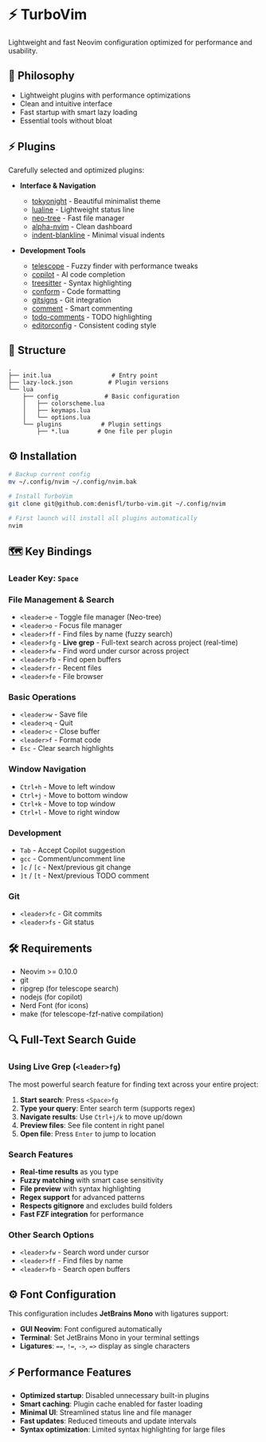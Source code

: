 # ⚡️ TurboVim

Lightweight and fast Neovim configuration optimized for performance and usability.

## 🎯 Philosophy

- Lightweight plugins with performance optimizations
- Clean and intuitive interface
- Fast startup with smart lazy loading
- Essential tools without bloat

## ⚡️ Plugins

Carefully selected and optimized plugins:

- **Interface & Navigation**
  - [tokyonight](https://github.com/folke/tokyonight.nvim) - Beautiful minimalist theme
  - [lualine](https://github.com/nvim-lualine/lualine.nvim) - Lightweight status line
  - [neo-tree](https://github.com/nvim-neo-tree/neo-tree.nvim) - Fast file manager
  - [alpha-nvim](https://github.com/goolord/alpha-nvim) - Clean dashboard
  - [indent-blankline](https://github.com/lukas-reineke/indent-blankline.nvim) - Minimal visual indents

- **Development Tools**
  - [telescope](https://github.com/nvim-telescope/telescope.nvim) - Fuzzy finder with performance tweaks
  - [copilot](https://github.com/github/copilot.vim) - AI code completion
  - [treesitter](https://github.com/nvim-treesitter/nvim-treesitter) - Syntax highlighting
  - [conform](https://github.com/stevearc/conform.nvim) - Code formatting
  - [gitsigns](https://github.com/lewis6991/gitsigns.nvim) - Git integration
  - [comment](https://github.com/numToStr/Comment.nvim) - Smart commenting
  - [todo-comments](https://github.com/folke/todo-comments.nvim) - TODO highlighting
  - [editorconfig](https://github.com/editorconfig/editorconfig-vim) - Consistent coding style

## 📁 Structure

```
.
├── init.lua                 # Entry point
├── lazy-lock.json          # Plugin versions
└── lua
    ├── config             # Basic configuration
    │   ├── colorscheme.lua
    │   ├── keymaps.lua
    │   └── options.lua
    └── plugins           # Plugin settings
        ├── *.lua        # One file per plugin
```

## ⚙️ Installation

```bash
# Backup current config
mv ~/.config/nvim ~/.config/nvim.bak

# Install TurboVim
git clone git@github.com:denisfl/turbo-vim.git ~/.config/nvim

# First launch will install all plugins automatically
nvim
```

## 🗺 Key Bindings

### Leader Key: `Space`

### File Management & Search
- `<leader>e` - Toggle file manager (Neo-tree)
- `<leader>o` - Focus file manager
- `<leader>ff` - Find files by name (fuzzy search)
- `<leader>fg` - **Live grep** - Full-text search across project (real-time)
- `<leader>fw` - Find word under cursor across project
- `<leader>fb` - Find open buffers
- `<leader>fr` - Recent files
- `<leader>fe` - File browser

### Basic Operations
- `<leader>w` - Save file
- `<leader>q` - Quit
- `<leader>c` - Close buffer
- `<leader>f` - Format code
- `Esc` - Clear search highlights

### Window Navigation
- `Ctrl+h` - Move to left window
- `Ctrl+j` - Move to bottom window
- `Ctrl+k` - Move to top window
- `Ctrl+l` - Move to right window

### Development
- `Tab` - Accept Copilot suggestion
- `gcc` - Comment/uncomment line
- `]c` / `[c` - Next/previous git change
- `]t` / `[t` - Next/previous TODO comment

### Git
- `<leader>fc` - Git commits
- `<leader>fs` - Git status

## 🛠 Requirements

- Neovim >= 0.10.0
- git
- ripgrep (for telescope search)
- nodejs (for copilot)
- Nerd Font (for icons)
- make (for telescope-fzf-native compilation)

## 🔍 Full-Text Search Guide

### Using Live Grep (`<leader>fg`)
The most powerful search feature for finding text across your entire project:

1. **Start search**: Press `<Space>fg`
2. **Type your query**: Enter search term (supports regex)
3. **Navigate results**: Use `Ctrl+j/k` to move up/down
4. **Preview files**: See file content in right panel
5. **Open file**: Press `Enter` to jump to location

### Search Features
- **Real-time results** as you type
- **Fuzzy matching** with smart case sensitivity
- **File preview** with syntax highlighting
- **Regex support** for advanced patterns
- **Respects gitignore** and excludes build folders
- **Fast FZF integration** for performance

### Other Search Options
- `<leader>fw` - Search word under cursor
- `<leader>ff` - Find files by name
- `<leader>fb` - Search open buffers

## ⚙️ Font Configuration

This configuration includes **JetBrains Mono** with ligatures support:
- **GUI Neovim**: Font configured automatically
- **Terminal**: Set JetBrains Mono in your terminal settings
- **Ligatures**: `==`, `!=`, `->`, `=>` display as single characters

## ⚡️ Performance Features

- **Optimized startup**: Disabled unnecessary built-in plugins
- **Smart caching**: Plugin cache enabled for faster loading
- **Minimal UI**: Streamlined status line and file manager
- **Fast updates**: Reduced timeouts and update intervals
- **Syntax optimization**: Limited syntax highlighting for large files
